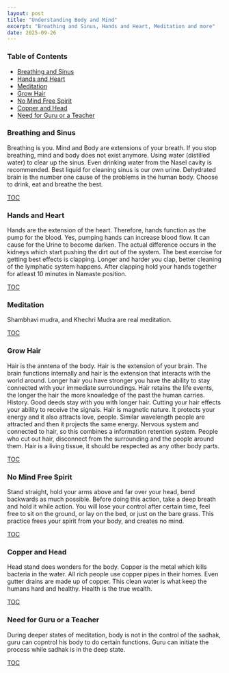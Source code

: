 ```yaml
---
layout: post
title: "Understanding Body and Mind"
excerpt: "Breathing and Sinus, Hands and Heart, Meditation and more"
date: 2025-09-26
---
```


### Table of Contents
- [Breathing and Sinus](#breathing-and-sinus)
- [Hands and Heart](#hands-and-heart)
- [Meditation](#meditation)
- [Grow Hair](#grow-hair)
- [No Mind Free Spirit](#no-mind-free-spirit)
- [Copper and Head](#copper-and-head)
- [Need for Guru or a Teacher](#need-for-guru-or-a-teacher)

### Breathing and Sinus

Breathing is you. Mind and Body are extensions of your breath. If you stop breathing, mind and body does not exist anymore.
Using water (distilled water) to clear up the sinus. Even drinking water from the Nasel cavity is recommended. Best liquid for cleaning sinus is our own urine.
Dehydrated brain is the number one cause of the problems in the human body. Choose to drink, eat and breathe the best.

[TOC](#table-of-contents)

### Hands and Heart

Hands are the extension of the heart. Therefore, hands function as the pump for the blood. Yes, pumping hands can increase blood flow. It can cause for the Urine to become darken.
The actual difference occurs in the kidneys which start pushing the dirt out of the system. The best exercise for getting best effects is clapping. Longer and harder you clap, better cleaning of the lymphatic system happens. After clapping hold your hands together for atleast 10 minutes in Namaste position.

[TOC](#table-of-contents)

### Meditation

Shambhavi mudra, and Khechri Mudra are real meditation.

[TOC](#table-of-contents)

### Grow Hair

Hair is the anntena of the body. Hair is the extension of your brain. The brain functions internally and hair is the extension that interacts with the world around.
Longer hair you have stronger you have the ability to stay connected with your immediate surroundings. Hair retains the life events, the longer the hair the more knowledge of the past the human carries. History.
Good deeds stay with you with longer hair. Cutting your hair effects your ability to receive the signals. Hair is magnetic nature. It protects your energy and it also attracts love, people. Similar wavelength people are attracted and then it projects the same energy. Nervous system and connected to hair, so this combines a information retention system. People who cut out hair, disconnect from the surrounding and the people around them. Hair is a living tissue, it should be respected as any other body parts.

[TOC](#table-of-contents)

### No Mind Free Spirit

Stand straight, hold your arms above and far over your head, bend backwards as much possible. Before doing this action, take a deep breath and hold it while action. You will lose your control after certain time, feel free to sit on the ground, or lay on the bed, or just on the bare grass. This practice frees your spirit from your body, and creates no mind.

[TOC](#table-of-contents)


### Copper and Head

Head stand does wonders for the body. Copper is the metal which kills bacteria in the water. All rich people use copper pipes in their homes. Even gutter drains are made up of copper.
This clean water is what keep the humans hard and healthy. Health is the true wealth.

[TOC](#table-of-contents)

### Need for Guru or a Teacher

During deeper states of meditation, body is not in the control of the sadhak, guru can copntrol his body to do certain functions. 
Guru can initiate the process while sadhak is in the deep state.

[TOC](#table-of-contents)
